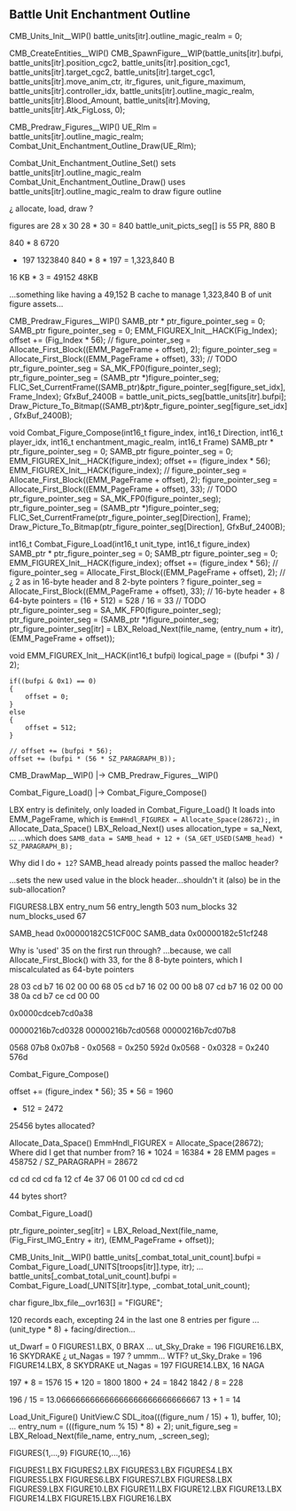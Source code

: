 



















## Battle Unit Enchantment Outline


CMB_Units_Init__WIP()
    battle_units[itr].outline_magic_realm = 0;

CMB_CreateEntities__WIP()
    CMB_SpawnFigure__WIP(battle_units[itr].bufpi, battle_units[itr].position_cgc2, battle_units[itr].position_cgc1, battle_units[itr].target_cgc2, battle_units[itr].target_cgc1, battle_units[itr].move_anim_ctr, itr_figures, unit_figure_maximum, battle_units[itr].controller_idx, battle_units[itr].outline_magic_realm, battle_units[itr].Blood_Amount, battle_units[itr].Moving, battle_units[itr].Atk_FigLoss, 0);

CMB_Predraw_Figures__WIP()
    UE_Rlm = battle_units[itr].outline_magic_realm;
    Combat_Unit_Enchantment_Outline_Draw(UE_Rlm);

Combat_Unit_Enchantment_Outline_Set()
    sets battle_units[itr].outline_magic_realm
Combat_Unit_Enchantment_Outline_Draw()
    uses battle_units[itr].outline_magic_realm to draw figure outline





¿ allocate, load, draw ?




figures are 28 x 30
28 * 30 = 840
battle_unit_picts_seg[] is 55 PR, 880 B

840 * 8
6720
* 197
1323840
840 * 8 * 197 = 1,323,840 B

16 KB * 3 = 49152 48KB

...something like having a 49,152 B cache to manage 1,323,840 B of unit figure assets...




CMB_Predraw_Figures__WIP()
    SAMB_ptr * ptr_figure_pointer_seg = 0;
    SAMB_ptr figure_pointer_seg = 0;
    EMM_FIGUREX_Init__HACK(Fig_Index);
    offset += (Fig_Index * 56);
    // figure_pointer_seg = Allocate_First_Block((EMM_PageFrame + offset), 2);
    figure_pointer_seg = Allocate_First_Block((EMM_PageFrame + offset), 33);
    // TODO  ptr_figure_pointer_seg = SA_MK_FP0(figure_pointer_seg);
    ptr_figure_pointer_seg = (SAMB_ptr *)figure_pointer_seg;
    FLIC_Set_CurrentFrame((SAMB_ptr)&ptr_figure_pointer_seg[figure_set_idx], Frame_Index);
    GfxBuf_2400B = battle_unit_picts_seg[battle_units[itr].bufpi];
    Draw_Picture_To_Bitmap((SAMB_ptr)&ptr_figure_pointer_seg[figure_set_idx], GfxBuf_2400B);

void Combat_Figure_Compose(int16_t figure_index, int16_t Direction, int16_t player_idx, int16_t enchantment_magic_realm, int16_t Frame)
    SAMB_ptr * ptr_figure_pointer_seg = 0;
    SAMB_ptr figure_pointer_seg = 0;
    EMM_FIGUREX_Init__HACK(figure_index);
    offset += (figure_index * 56);
    EMM_FIGUREX_Init__HACK(figure_index);
    // figure_pointer_seg = Allocate_First_Block((EMM_PageFrame + offset), 2);
    figure_pointer_seg = Allocate_First_Block((EMM_PageFrame + offset), 33);
    // TODO  ptr_figure_pointer_seg = SA_MK_FP0(figure_pointer_seg);
    ptr_figure_pointer_seg = (SAMB_ptr *)figure_pointer_seg;
    FLIC_Set_CurrentFrame(ptr_figure_pointer_seg[Direction], Frame);
    Draw_Picture_To_Bitmap(ptr_figure_pointer_seg[Direction], GfxBuf_2400B);

int16_t Combat_Figure_Load(int16_t unit_type, int16_t figure_index)
    SAMB_ptr * ptr_figure_pointer_seg = 0;
    SAMB_ptr figure_pointer_seg = 0;
    EMM_FIGUREX_Init__HACK(figure_index);
    offset += (figure_index * 56);
    // figure_pointer_seg = Allocate_First_Block((EMM_PageFrame + offset), 2);  // ¿ 2 as in 16-byte header and 8 2-byte pointers ?
    figure_pointer_seg = Allocate_First_Block((EMM_PageFrame + offset), 33);  // 16-byte header + 8 64-byte pointers = (16 + 512) = 528 / 16 = 33
    // TODO  ptr_figure_pointer_seg = SA_MK_FP0(figure_pointer_seg);
    ptr_figure_pointer_seg = (SAMB_ptr *)figure_pointer_seg;
    ptr_figure_pointer_seg[itr] = LBX_Reload_Next(file_name, (entry_num + itr), (EMM_PageFrame + offset));

void EMM_FIGUREX_Init__HACK(int16_t bufpi)
    logical_page = ((bufpi * 3) / 2);
    
    if((bufpi & 0x1) == 0)
    {
        offset = 0;
    }
    else
    {
        offset = 512;
    }

    // offset += (bufpi * 56);
    offset += (bufpi * (56 * SZ_PARAGRAPH_B));




CMB_DrawMap__WIP()
    |-> CMB_Predraw_Figures__WIP()

Combat_Figure_Load()
    |-> Combat_Figure_Compose()


LBX entry is definitely, only loaded in Combat_Figure_Load()
It loads into EMM_PageFrame, which is `EmmHndl_FIGUREX = Allocate_Space(28672);`, in Allocate_Data_Space()
LBX_Reload_Next() uses allocation_type = sa_Next, ...
...which does `SAMB_data = SAMB_head + 12 + (SA_GET_USED(SAMB_head) * SZ_PARAGRAPH_B);`

Why did I do `+ 12`?
SAMB_head already points passed the malloc header?

...sets the new used value in the block header...shouldn't it (also) be in the sub-allocation?


FIGURES8.LBX
entry_num 56
entry_length 503
num_blocks 32
num_blocks_used 67

SAMB_head
0x00000182C51CF00C
SAMB_data
0x00000182c51cf248

Why is 'used' 35 on the first run through?
...because, we call Allocate_First_Block() with 33, for the 8 8-byte pointers, which I miscalculated as 64-byte pointers


28 03 cd b7 16 02 00 00 
68 05 cd b7 16 02 00 00
b8 07 cd b7 16 02 00 00 
38 0a cd b7 ce cd 00 00

0x0000cdceb7cd0a38


00000216b7cd0328
00000216b7cd0568
00000216b7cd07b8

0568
07b8
0x07b8 - 0x0568 = 0x250  592d
0x0568 - 0x0328 = 0x240  576d




Combat_Figure_Compose()

offset += (figure_index * 56);
35 * 56 = 1960
+ 512 = 2472


25456 bytes allocated?

Allocate_Data_Space()
    EmmHndl_FIGUREX = Allocate_Space(28672);
Where did I get that number from?
16 * 1024 = 16384 * 28 EMM pages = 458752 / SZ_PARAGRAPH = 28672



cd cd 
cd cd 
fa 12 
cf 4e 
37 06 
01 00 
cd cd 
cd cd




44 bytes short?



Combat_Figure_Load()

ptr_figure_pointer_seg[itr] = LBX_Reload_Next(file_name, (Fig_First_IMG_Entry + itr), (EMM_PageFrame + offset));



CMB_Units_Init__WIP()
    battle_units[_combat_total_unit_count].bufpi = Combat_Figure_Load(_UNITS[troops[itr]].type, itr);
    ...
    battle_units[_combat_total_unit_count].bufpi = Combat_Figure_Load(_UNITS[itr].type, _combat_total_unit_count);



char figure_lbx_file__ovr163[] = "FIGURE";


120 records each, excepting 24 in the last one
8 entries per figure
...(unit_type * 8) + facing/direction...

ut_Dwarf      =   0   FIGURES1.LBX,   0     BRAX
...
ut_Sky_Drake  = 196   FIGURE16.LBX,  16    SKYDRAKE
¿ ut_Nagas  = 197 ?
ummm... WTF?
ut_Sky_Drake  = 196   FIGURE14.LBX,   8    SKYDRAKE
ut_Nagas      = 197   FIGURE14.LBX,  16    NAGA

197 * 8 = 1576
15 * 120 = 1800
1800 + 24 = 1842
1842 / 8 = 228

196 / 15 = 13.066666666666666666666666666667
13 + 1 = 14


Load_Unit_Figure()  UnitView.C
    SDL_itoa(((figure_num / 15) + 1), buffer, 10);
    ...
    entry_num = (((figure_num % 15) * 8) + 2);
    unit_figure_seg = LBX_Reload_Next(file_name, entry_num, _screen_seg);





FIGURES{1,...,9}
FIGURE{10,...,16}

FIGURES1.LBX
FIGURES2.LBX
FIGURES3.LBX
FIGURES4.LBX
FIGURES5.LBX
FIGURES6.LBX
FIGURES7.LBX
FIGURES8.LBX
FIGURES9.LBX
FIGURE10.LBX
FIGURE11.LBX
FIGURE12.LBX
FIGURE13.LBX
FIGURE14.LBX
FIGURE15.LBX
FIGURE16.LBX

